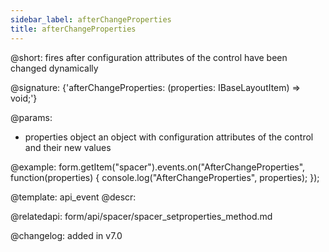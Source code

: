 ```yaml
---
sidebar_label: afterChangeProperties
title: afterChangeProperties
---          
```


@short: fires after configuration attributes of the control have been changed dynamically

@signature: {'afterChangeProperties: (properties: IBaseLayoutItem) => void;'}

@params:
- properties     object      an object with configuration attributes of the control and their new values

@example:
form.getItem("spacer").events.on("AfterChangeProperties", function(properties) {
    console.log("AfterChangeProperties", properties);
});


@template: api_event
@descr:

@relatedapi: form/api/spacer/spacer_setproperties_method.md

@changelog: added in v7.0

